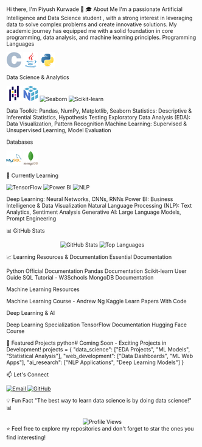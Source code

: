 Hi there, I'm Piyush Kurwade 👋
🎓 About Me
I'm a passionate Artificial Intelligence and Data Science student , with a strong interest in leveraging data to solve complex problems and create innovative solutions. My academic journey has equipped me with a solid foundation in core programming, data analysis, and machine learning principles.
Programming Languages
<p align="left">
  <img src="https://raw.githubusercontent.com/devicons/devicon/master/icons/c/c-original.svg" alt="C" width="40" height="40"/>
  <img src="https://raw.githubusercontent.com/devicons/devicon/master/icons/java/java-original.svg" alt="Java" width="40" height="40"/>
  <img src="https://raw.githubusercontent.com/devicons/devicon/master/icons/python/python-original.svg" alt="Python" width="40" height="40"/>
</p>
Data Science & Analytics
<p align="left">
  <img src="https://raw.githubusercontent.com/devicons/devicon/master/icons/pandas/pandas-original.svg" alt="Pandas" width="40" height="40"/>
  <img src="https://raw.githubusercontent.com/devicons/devicon/master/icons/numpy/numpy-original.svg" alt="NumPy" width="40" height="40"/>
  <img src="https://seaborn.pydata.org/_images/logo-mark-lightbg.svg" alt="Seaborn" width="40" height="40"/>
  <img src="https://upload.wikimedia.org/wikipedia/commons/0/05/Scikit_learn_logo_small.svg" alt="Scikit-learn" width="40" height="40"/>
</p>

Data Toolkit: Pandas, NumPy, Matplotlib, Seaborn
Statistics: Descriptive & Inferential Statistics, Hypothesis Testing
Exploratory Data Analysis (EDA): Data Visualization, Pattern Recognition
Machine Learning: Supervised & Unsupervised Learning, Model Evaluation

Databases
<p align="left">
  <img src="https://raw.githubusercontent.com/devicons/devicon/master/icons/mysql/mysql-original-wordmark.svg" alt="MySQL" width="40" height="40"/>
  <img src="https://raw.githubusercontent.com/devicons/devicon/master/icons/mongodb/mongodb-original-wordmark.svg" alt="MongoDB" width="40" height="40"/>
</p>
🌱 Currently Learning
<p align="left">
  <img src="https://www.tensorflow.org/images/tf_logo_social.png" alt="TensorFlow" width="40" height="40"/>
  <img src="https://raw.githubusercontent.com/microsoft/PowerBI-Icons/main/SVG/Power-BI.svg" alt="Power BI" width="40" height="40"/>
  <img src="https://huggingface.co/front/assets/huggingface_logo-noborder.svg" alt="NLP" width="40" height="40"/>
</p>

Deep Learning: Neural Networks, CNNs, RNNs
Power BI: Business Intelligence & Data Visualization
Natural Language Processing (NLP): Text Analytics, Sentiment Analysis
Generative AI: Large Language Models, Prompt Engineering

📊 GitHub Stats
<div align="center">
  <img src="https://github-readme-stats.vercel.app/api?username=PixelatedPiyush&show_icons=true&theme=radical" alt="GitHub Stats" />
  <img src="https://github-readme-stats.vercel.app/api/top-langs/?username=PixelatedPiyush&layout=compact&theme=radical" alt="Top Languages" />
</div>

📈 Learning Resources & Documentation
Essential Documentation

Python Official Documentation
Pandas Documentation
Scikit-learn User Guide
SQL Tutorial - W3Schools
MongoDB Documentation

Machine Learning Resources

Machine Learning Course - Andrew Ng
Kaggle Learn
Papers With Code

Deep Learning & AI

Deep Learning Specialization
TensorFlow Documentation
Hugging Face Course

🚀 Featured Projects
python# Coming Soon - Exciting Projects in Development!
projects = {
    "data_science": ["EDA Projects", "ML Models", "Statistical Analysis"],
    "web_development": ["Data Dashboards", "ML Web Apps"],
    "ai_research": ["NLP Applications", "Deep Learning Models"]
}

📫 Let's Connect
<p align="left">
  <a href="mailto:piyushkurwade111@gmail.com">
    <img src="https://img.shields.io/badge/Email-D14836?style=for-the-badge&logo=gmail&logoColor=white" alt="Email"/>
  </a>
  <a href="https://github.com/PixelatedPiyush">
    <img src="https://img.shields.io/badge/GitHub-100000?style=for-the-badge&logo=github&logoColor=white" alt="GitHub"/>
  </a>
</p>

💡 Fun Fact
"The best way to learn data science is by doing data science!" 📊

<div align="center">
  <img src="https://komarev.com/ghpvc/?username=PixelatedPiyush&label=Profile%20Views&color=brightgreen&style=flat" alt="Profile Views" />
</div>
⭐ Feel free to explore my repositories and don't forget to star the ones you find interesting!
